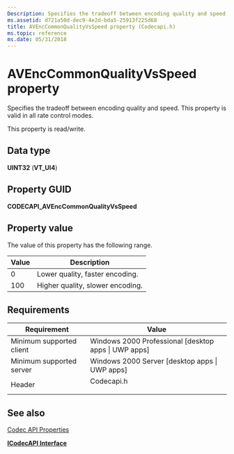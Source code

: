 ```yaml
---
Description: Specifies the tradeoff between encoding quality and speed. This property is valid in all rate control modes.
ms.assetid: d721a50d-dec9-4e2d-bda5-25913f225d68
title: AVEncCommonQualityVsSpeed property (Codecapi.h)
ms.topic: reference
ms.date: 05/31/2018
---
```


# AVEncCommonQualityVsSpeed property

Specifies the tradeoff between encoding quality and speed. This property is valid in all rate control modes.

This property is read/write.

## Data type

**UINT32** (**VT\_UI4**)

## Property GUID

**CODECAPI\_AVEncCommonQualityVsSpeed**

## Property value

The value of this property has the following range.



| Value | Description                      |
|-------|----------------------------------|
| 0     | Lower quality, faster encoding.  |
| 100   | Higher quality, slower encoding. |



 

## Requirements



| Requirement | Value |
|-------------------------------------|---------------------------------------------------------------------------------------|
| Minimum supported client<br/> | Windows 2000 Professional \[desktop apps \| UWP apps\]<br/>                     |
| Minimum supported server<br/> | Windows 2000 Server \[desktop apps \| UWP apps\]<br/>                           |
| Header<br/>                   | <dl> <dt>Codecapi.h</dt> </dl> |



## See also

<dl> <dt>

[Codec API Properties](codec-api-properties.md)
</dt> <dt>

[**ICodecAPI Interface**](/windows/desktop/api/Strmif/nn-strmif-icodecapi)
</dt> </dl>

 

 




